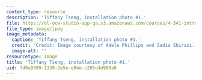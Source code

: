 ```yaml
---
content_type: resource
description: 'Tiffany Tseng, installation photo #1.'
file: https://ol-ocw-studio-app-qa.s3.amazonaws.com/courses/4-341-introduction-to-photography-and-related-media-fall-2007/7d0a938913302e5ee94ec205d4d980a8_tseng4.jpg
file_type: image/jpeg
image_metadata:
  caption: 'Tiffany Tseng, installation photo #1.'
  credit: 'Credit: Image courtesy of Adele Phillips and Sadia Shirazi.'
  image-alt: ''
resourcetype: Image
title: 'Tiffany Tseng, installation photo #1.'
uid: 7d0a9389-1330-2e5e-e94e-c205d4d980a8
---
```

